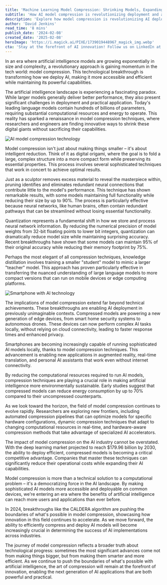 ```yaml
---
title: 'Machine Learning Model Compression: Shrinking Models, Expanding Possibilities'
subtitle: 'How AI model compression is revolutionizing deployment and accessibility'
description: 'Explore how model compression is revolutionizing AI deployment, making sophisticated models more accessible while maintaining performance. Learn about key techniques like pruning, quantization, and knowledge distillation that are enabling AI to run efficiently on edge devices and smartphones.'
author: 'David Jenkins'
read_time: '8 mins'
publish_date: '2024-02-08'
created_date: '2025-02-08'
heroImage: 'https://i.magick.ai/PIXE/1739019448967_magick_img.webp'
cta: 'Stay at the forefront of AI innovation! Follow us on LinkedIn at MagickAI for regular insights into model compression and other groundbreaking developments in artificial intelligence.'
---
```


In an era where artificial intelligence models are growing exponentially in size and complexity, a revolutionary approach is gaining momentum in the tech world: model compression. This technological breakthrough is transforming how we deploy AI, making it more accessible and efficient while maintaining its powerful capabilities.

The artificial intelligence landscape is experiencing a fascinating paradox. While larger models generally deliver better performance, they also present significant challenges in deployment and practical application. Today's leading language models contain hundreds of billions of parameters, requiring substantial computational resources and energy to operate. This reality has sparked a renaissance in model compression techniques, where researchers and engineers are finding innovative ways to shrink these digital giants without sacrificing their capabilities.

![AI model compression technology](https://i.magick.ai/PIXE/1739019448967_magick_img.webp)

Model compression isn't just about making things smaller – it's about intelligent reduction. Think of it as digital origami, where the goal is to fold a large, complex structure into a more compact form while preserving its essential properties. This process involves several sophisticated techniques that work in concert to achieve optimal results.

Just as a sculptor removes excess material to reveal the masterpiece within, pruning identifies and eliminates redundant neural connections that contribute little to the model's performance. This technique has shown remarkable results, with some models maintaining full functionality while reducing their size by up to 90%. The process is particularly effective because neural networks, like human brains, often contain redundant pathways that can be streamlined without losing essential functionality.

Quantization represents a fundamental shift in how we store and process neural network information. By reducing the numerical precision of model weights from 32-bit floating points to lower bit integers, quantization can dramatically reduce model size while maintaining surprising accuracy. Recent breakthroughs have shown that some models can maintain 95% of their original accuracy while reducing their memory footprint by 75%.

Perhaps the most elegant of all compression techniques, knowledge distillation involves training a smaller "student" model to mimic a larger "teacher" model. This approach has proven particularly effective in transferring the nuanced understanding of large language models to more compact versions that can run on mobile devices or edge computing platforms.

![Smartphone with AI technology](https://i.magick.ai/PIXE/1739019448971_magick_img.webp)

The implications of model compression extend far beyond technical achievements. These breakthroughs are enabling AI deployment in previously unimaginable contexts. Compressed models are powering a new generation of edge devices, from smart home security systems to autonomous drones. These devices can now perform complex AI tasks locally, without relying on cloud connectivity, leading to faster response times and enhanced privacy.

Smartphones are becoming increasingly capable of running sophisticated AI models locally, thanks to model compression techniques. This advancement is enabling new applications in augmented reality, real-time translation, and personal AI assistants that work even without internet connectivity.

By reducing the computational resources required to run AI models, compression techniques are playing a crucial role in making artificial intelligence more environmentally sustainable. Early studies suggest that compressed models can reduce energy consumption by up to 70% compared to their uncompressed counterparts.

As we look toward the horizon, the field of model compression continues to evolve rapidly. Researchers are exploring new frontiers, including automated compression pipelines that can optimize models for specific hardware configurations, dynamic compression techniques that adapt to changing computational resources in real-time, and hardware-aware compression methods that take advantage of specialized AI accelerators.

The impact of model compression on the AI industry cannot be overstated. With the deep learning market projected to reach $179.96 billion by 2030, the ability to deploy efficient, compressed models is becoming a critical competitive advantage. Companies that master these techniques can significantly reduce their operational costs while expanding their AI capabilities.

Model compression is more than a technical solution to a computational problem – it's a democratizing force in the AI landscape. By making sophisticated AI models more accessible and deployable on common devices, we're entering an era where the benefits of artificial intelligence can reach more users and applications than ever before.

In 2024, breakthroughs like the CALDERA algorithm are pushing the boundaries of what's possible in model compression, showcasing how innovation in this field continues to accelerate. As we move forward, the ability to efficiently compress and deploy AI models will become increasingly crucial in determining the success of AI implementations across industries.

The journey of model compression reflects a broader truth about technological progress: sometimes the most significant advances come not from making things bigger, but from making them smarter and more efficient. As we continue to push the boundaries of what's possible with artificial intelligence, the art of compression will remain at the forefront of innovation, enabling the next generation of AI applications that are both powerful and practical.